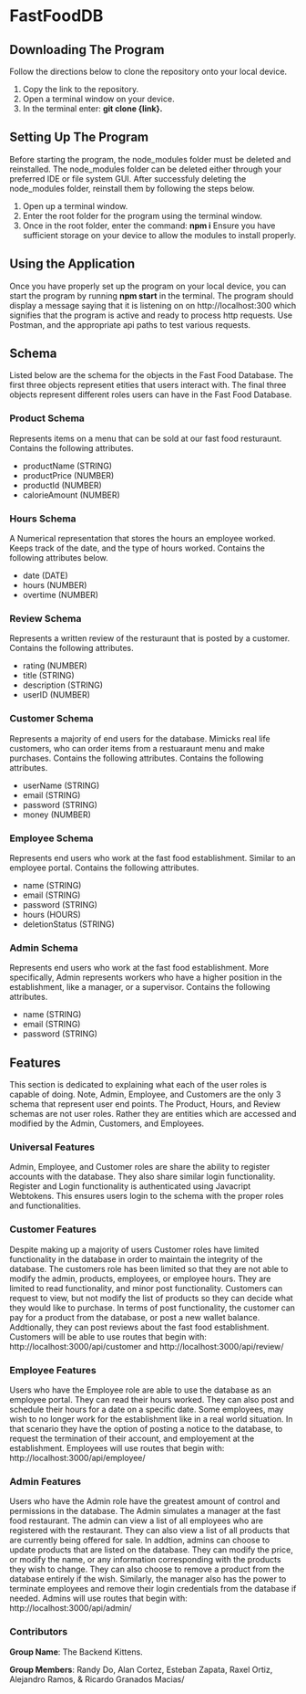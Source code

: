 # FastFoodDB

## Downloading The Program
Follow the directions below to clone the repository onto your local device. 
1. Copy the link to the repository.
2. Open a terminal window on your device.
3. In the terminal enter: **git clone {link}.**

## Setting Up The Program
Before starting the program, the node_modules folder must be deleted and reinstalled.
The node_modules folder can be deleted either through your preferred IDE or file system GUI.
After successfuly deleting the node_modules folder, reinstall them by following the steps below.
1. Open up a terminal window.
2. Enter the root folder for the program using the terminal window.
3. Once in the root folder, enter the command: **npm i**
Ensure you have sufficient storage on your device to allow the modules to install properly.

## Using the Application
Once you have properly set up the program on your local device, you can start the program by running **npm start** in the terminal.
The program should display a message saying that it is listening on on http://localhost:300 which signifies that the program is active and ready to process
http requests. Use Postman, and the appropriate api paths to test various requests.

## Schema
Listed below are the schema for the objects in the Fast Food Database. 
The first three objects represent etities that users interact with. 
The final three objects represent different roles users can have in the Fast Food Database.

### Product Schema
Represents items on a menu that can be sold at our fast food resturaunt. 
Contains the following attributes.

* productName (STRING)
* productPrice (NUMBER)
* productId (NUMBER)
* calorieAmount (NUMBER)

### Hours Schema
A Numerical representation that stores the hours an employee worked.
Keeps track of the date, and the type of hours worked.
Contains the following attributes below.

* date (DATE)
* hours (NUMBER)
* overtime (NUMBER)

### Review Schema
Represents a written review of the resturaunt that is posted by a customer.
Contains the following attributes.
* rating (NUMBER)
* title (STRING)
* description (STRING)
* userID (NUMBER)

### Customer Schema
Represents a majority of end users for the database. Mimicks real life customers, who can
order items from a restuaraunt menu and make purchases. Contains the following attributes.
Contains the following attributes.
* userName (STRING)
* email (STRING)
* password (STRING)
* money (NUMBER)

### Employee Schema
Represents end users who work at the fast food establishment. Similar to an employee portal.
Contains the following attributes.
* name (STRING)
* email (STRING)
* password (STRING)
* hours (HOURS)
* deletionStatus (STRING)

### Admin Schema
Represents end users who work at the fast food establishment. More specifically, Admin represents
workers who have a higher position in the establishment, like a manager, or a supervisor.
Contains the following attributes. 
* name (STRING)
* email (STRING)
* password (STRING)

## Features 
This section is dedicated to explaining what each of the user roles is capable of doing. Note, 
Admin, Employee, and Customers are the only 3 schema that represent user end points. The Product, Hours, and Review
schemas are not user roles. Rather they are entities which are accessed and modified by the Admin, Customers, and Employees.

### Universal Features
Admin, Employee, and Customer roles are share the ability to register accounts with the database. They also share similar login functionality. Register and Login functionality is authenticated using Javacript Webtokens. This ensures users login to the schema with the proper roles and functionalities. 

### Customer Features
Despite making up a majority of users Customer roles have limited functionality in the database in order to maintain the 
integrity of the database. The customers role has been limited so that they are not able to modify the admin, products, employees, or employee hours. They are limited to read functionality, and minor post functionality. Customers can request to view, but not modify the list of products so they can decide what they would like to purchase. In terms of post functionality, the customer can pay for a product from the database, or post a new wallet balance. Addtionally, they can post reviews about the fast food establishment. Customers will be able to use routes that begin with: http://localhost:3000/api/customer and http://localhost:3000/api/review/

### Employee Features
Users who have the Employee role are able to use the database as an employee portal. They can read their hours worked. They can also post and schedule their hours for a date on a specific date. Some employees, may wish to no longer work for the establishment like in a real world situation. In that scenario they have the option of posting a notice to the database, to request the termination of their account, and employement at the establishment. Employees will use routes that begin with: http://localhost:3000/api/employee/

### Admin Features
Users who have the Admin role have the greatest amount of control and permissions in the database. The Admin simulates a manager at the fast food restaurant. The admin can view a list of all employees who are registered with the restaurant. They can also view a list of all products that are currently being offered for sale. In addtion, admins can choose to update products that are listed on the database. They can modify the price, or modify the name, or any information corresponding with the products they wish to change. They can also choose to remove a product from the database entirely if the wish. Similarly, the manager also has the power to terminate employees and remove their login credentials from the database if needed. Admins will use routes that begin with: http://localhost:3000/api/admin/

### Contributors
**Group Name**: The Backend Kittens. 

**Group Members**: Randy Do, Alan Cortez, Esteban Zapata, Raxel Ortiz, Alejandro Ramos, & Ricardo Granados Macias/




